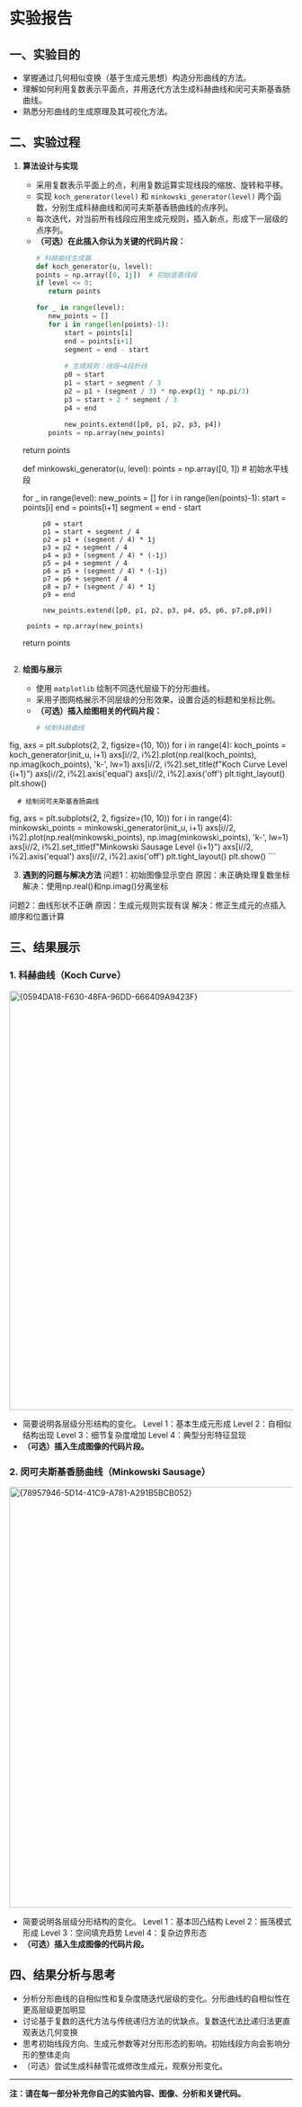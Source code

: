 # 实验报告

## 一、实验目的

- 掌握通过几何相似变换（基于生成元思想）构造分形曲线的方法。
- 理解如何利用复数表示平面点，并用迭代方法生成科赫曲线和闵可夫斯基香肠曲线。
- 熟悉分形曲线的生成原理及其可视化方法。

## 二、实验过程

1. **算法设计与实现**
   - 采用复数表示平面上的点，利用复数运算实现线段的缩放、旋转和平移。
   - 实现 `koch_generator(level)` 和 `minkowski_generator(level)` 两个函数，分别生成科赫曲线和闵可夫斯基香肠曲线的点序列。
   - 每次迭代，对当前所有线段应用生成元规则，插入新点，形成下一层级的点序列。
   - **（可选）在此插入你认为关键的代码片段：**
     ```python
     # 科赫曲线生成器
     def koch_generator(u, level):
     points = np.array([0, 1j])  # 初始竖直线段
     if level <= 0:
        return points

     for _ in range(level):
        new_points = []
        for i in range(len(points)-1):
            start = points[i]
            end = points[i+1]
            segment = end - start
            
            # 生成规则：线段→4段折线
            p0 = start
            p1 = start + segment / 3
            p2 = p1 + (segment / 3) * np.exp(1j * np.pi/3)
            p3 = start + 2 * segment / 3
            p4 = end
            
            new_points.extend([p0, p1, p2, p3, p4])
        points = np.array(new_points)
    return points

    def minkowski_generator(u, level):
    points = np.array([0, 1]) # 初始水平线段
    
    for _ in range(level):
        new_points = []
        for i in range(len(points)-1):
            start = points[i]
            end = points[i+1]
            segment = end - start
            
            p0 = start
            p1 = start + segment / 4
            p2 = p1 + (segment / 4) * 1j
            p3 = p2 + segment / 4
            p4 = p3 + (segment / 4) * (-1j)
            p5 = p4 + segment / 4
            p6 = p5 + (segment / 4) * (-1j)
            p7 = p6 + segment / 4
            p8 = p7 + (segment / 4) * 1j
            p9 = end
            
            new_points.extend([p0, p1, p2, p3, p4, p5, p6, p7,p8,p9])
        
        points = np.array(new_points)
    return points
     ```

2. **绘图与展示**
   - 使用 `matplotlib` 绘制不同迭代层级下的分形曲线。
   - 采用子图网格展示不同层级的分形效果，设置合适的标题和坐标比例。
   - **（可选）插入绘图相关的代码片段：**
     ```python
     # 绘制科赫曲线
fig, axs = plt.subplots(2, 2, figsize=(10, 10))
for i in range(4):
    koch_points = koch_generator(init_u, i+1)
    axs[i//2, i%2].plot(np.real(koch_points), np.imag(koch_points), 'k-', lw=1)
    axs[i//2, i%2].set_title(f"Koch Curve Level {i+1}")
    axs[i//2, i%2].axis('equal')
    axs[i//2, i%2].axis('off')
plt.tight_layout()
plt.show()
      
      # 绘制闵可夫斯基香肠曲线
fig, axs = plt.subplots(2, 2, figsize=(10, 10))
for i in range(4):
    minkowski_points = minkowski_generator(init_u, i+1)
    axs[i//2, i%2].plot(np.real(minkowski_points), np.imag(minkowski_points), 'k-', lw=1)
    axs[i//2, i%2].set_title(f"Minkowski Sausage Level {i+1}")
    axs[i//2, i%2].axis('equal')
    axs[i//2, i%2].axis('off')
plt.tight_layout()
plt.show()
     ```

3. **遇到的问题与解决方法**
问题1：初始图像显示空白
原因：未正确处理复数坐标
解决：使用np.real()和np.imag()分离坐标

问题2：曲线形状不正确
原因：生成元规则实现有误
解决：修正生成元的点插入顺序和位置计算

## 三、结果展示

### 1. 科赫曲线（Koch Curve）

<img width="746" alt="{0594DA18-F630-48FA-96DD-666409A9423F}" src="https://github.com/user-attachments/assets/ac21917c-6b47-4525-a4d6-a6b46dd1a909" />

- 简要说明各层级分形结构的变化。
Level 1：基本生成元形成
Level 2：自相似结构出现
Level 3：细节复杂度增加
Level 4：典型分形特征显现
- **（可选）插入生成图像的代码片段。**

### 2. 闵可夫斯基香肠曲线（Minkowski Sausage）

<img width="749" alt="{78957946-5D14-41C9-A781-A291B5BCB052}" src="https://github.com/user-attachments/assets/82137c45-3170-42f9-9a7d-07ab410b0adc" />

- 简要说明各层级分形结构的变化。
Level 1：基本凹凸结构
Level 2：振荡模式形成
Level 3：空间填充趋势
Level 4：复杂边界形态
- **（可选）插入生成图像的代码片段。**

## 四、结果分析与思考

- 分析分形曲线的自相似性和复杂度随迭代层级的变化。分形曲线的自相似性在更高层级更加明显
- 讨论基于复数的迭代方法与传统递归方法的优缺点。复数迭代法比递归法更直观表达几何变换
- 思考初始线段方向、生成元参数等对分形形态的影响。初始线段方向会影响分形的整体走向
- （可选）尝试生成科赫雪花或修改生成元，观察分形变化。
---

**注：请在每一部分补充你自己的实验内容、图像、分析和关键代码。**
